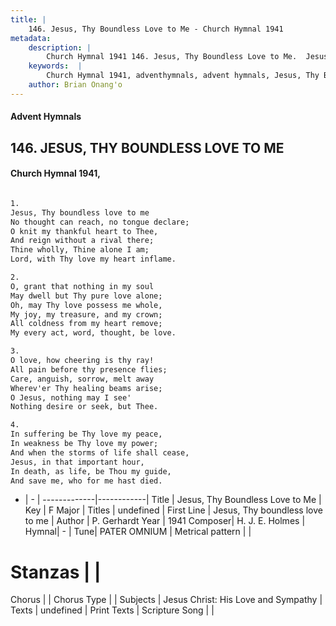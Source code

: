 ```yaml
---
title: |
    146. Jesus, Thy Boundless Love to Me - Church Hymnal 1941
metadata:
    description: |
        Church Hymnal 1941 146. Jesus, Thy Boundless Love to Me.  Jesus, Thy boundless love to me  No thought can reach, no tongue declare;  O knit my thankful heart to Thee,  And reign without a rival there;  Thine wholly, Thine alone I am;  Lord, with Thy love my heart inflame.  
    keywords:  |
        Church Hymnal 1941, adventhymnals, advent hymnals, Jesus, Thy Boundless Love to Me, Jesus, Thy boundless love to me. 
    author: Brian Onang'o
---
```


#### Advent Hymnals
## 146. JESUS, THY BOUNDLESS LOVE TO ME
####  Church Hymnal 1941,

```txt

1.
Jesus, Thy boundless love to me 
No thought can reach, no tongue declare; 
O knit my thankful heart to Thee, 
And reign without a rival there; 
Thine wholly, Thine alone I am; 
Lord, with Thy love my heart inflame. 

2.
O, grant that nothing in my soul 
May dwell but Thy pure love alone; 
Oh, may Thy love possess me whole, 
My joy, my treasure, and my crown; 
All coldness from my heart remove; 
My every act, word, thought, be love. 

3.
O love, how cheering is thy ray! 
All pain before thy presence flies; 
Care, anguish, sorrow, melt away 
Wherev'er Thy healing beams arise; 
O Jesus, nothing may I see' 
Nothing desire or seek, but Thee. 

4.
In suffering be Thy love my peace, 
In weakness be Thy love my power; 
And when the storms of life shall cease, 
Jesus, in that important hour, 
In death, as life, be Thou my guide, 
And save me, who for me hast died.


```

- |   -  |
-------------|------------|
Title | Jesus, Thy Boundless Love to Me |
Key | F Major |
Titles | undefined |
First Line | Jesus, Thy boundless love to me |
Author | P. Gerhardt
Year | 1941
Composer| H. J. E. Holmes |
Hymnal|  - |
Tune| PATER OMNIUM |
Metrical pattern | |
# Stanzas |  |
Chorus |  |
Chorus Type |  |
Subjects | Jesus Christ: His Love and Sympathy |
Texts | undefined |
Print Texts | 
Scripture Song |  |
    
